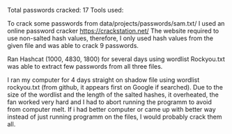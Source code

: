 Total passwords cracked: 17
Tools used:


To crack some passwords from data/projects/passwords/sam.txt/ I used an online password cracker https://crackstation.net/  The website required to use non-salted hash values, therefore, I only used hash values from the given file and was able to crack 9 passwords. 



Ran Hashcat (1000, 4830, 1800) for several days using wordlist Rockyou.txt was able to extract few passwords from all three files. 


I ran my computer for 4 days straight on shadow file using wordlist rockyou.txt (from github, it appears first on Google if searched). Due to the size of the wordlist and the length of the salted hashes, it overheated, the fan worked very hard and I had to abort running the programm to avoid from computer melt. If i had better computer or came up with better way instead of just running programm on the files, I would probably crack them all. 
